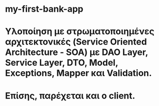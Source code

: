# my-first-bank-app

# Υλοποίηση με στρωματοποιημένες αρχιτεκτονικές (Service Oriented Architecture - SOA) με DAO Layer, Service Layer, DTO, Model, Exceptions, Mapper και Validation. 
# Επίσης, παρέχεται και ο client.